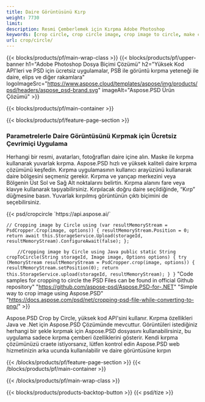 ```yaml
---
title: Daire Görüntüsünü Kırp
weight: 7730
limit: 
description: Resmi Çemberlemek için Kırpma Adobe Photoshop
keywords: [crop circle, crop circle image, crop image to circle, make circle photo]
url: crop/circle/
---
```

{{< blocks/products/pf/main-wrap-class >}}
{{< blocks/products/pf/upper-banner h1="Adobe Photoshop Dosya Biçimi Çözümü" h2="Yüksek Kod API'leri ve PSD için ücretsiz uygulamalar, PSB ile görüntü kırpma yeteneği ile daire, elips ve diğer rakamlara" logoImageSrc="https://www.aspose.cloud/templates/aspose/img/products/psd/headers/aspose_psd-brand.svg" imageAlt="Aspose.PSD Ürün Çözümü" >}}

{{< blocks/products/pf/main-container >}}

{{< blocks/products/pf/feature-page-section >}}
<h3 class="headingpdleft">Parametrelerle Daire Görüntüsünü Kırpmak için Ücretsiz Çevrimiçi Uygulama</h3>
<p>Herhangi bir resmi, avatarları, fotoğrafları daire içine alın. Maske ile kırpma kullanarak yuvarlak kırpma. Aspose.PSD hızlı ve yüksek kaliteli daire kırpma çözümünü keşfedin. Kırpma uygulamasının kullanıcı arayüzünü kullanarak daire bölgesini seçmeniz gerekir. Kırpma ve yarıçap merkezini veya Bölgenin Üst Sol ve Sağ Alt noktalarını belirtin. Kırpma alanını fare veya klavye kullanarak taşıyabilirsiniz. Kırpılacak doğru daire seçildiğinde, “Kırp” düğmesine basın. Yuvarlak kırpılmış görüntünün çıktı biçimini de seçebilirsiniz.</p>
{{< psd/cropcircle `https://api.aspose.ai/` 

`// Cropping image by Circle
using (var resultMemoryStream = PsdCropper.Crop(image, options))
{
	resultMemoryStream.Position = 0;
	return await this.StorageService.Upload(storageId, resultMemoryStream).ConfigureAwait(false);
};` 
     
`    //Cropping image by Circle using Java
	public static String cropToCircle(String storageId, Image image, Options options) {
        try (MemoryStream resultMemoryStream = PsdCropper.crop(image, options)) {
            resultMemoryStream.setPosition(0);
            return this.StorageService.upload(storageId, resultMemoryStream);
        }
    }` 
"Code samples for cropping to circle the PSD Files can be found in official Github repository"  "https://github.com/aspose-psd/Aspose.PSD-for-.NET" 
"Simple way to crop image using Aspose.PSD" "https://docs.aspose.com/psd/net/cropping-psd-file-while-converting-to-png/" >}}
<p>Aspose.PSD Crop by Circle, yüksek kod API'sini kullanır. Kırpma özellikleri Java ve .Net için Aspose.PSD Çözümünde mevcuttur. Görüntüleri istediğiniz herhangi bir şekle kırpmak için Aspose.PSD dosyasını kullanabilirsiniz, bu uygulama sadece kırpma çemberi özelliklerini gösterir. Kendi kırpma çözümünüzü craete istiyorsanız, lütfen kontrol edin Aspose.PSD web hizmetinizin arka ucunda kullanılabilir ve daire görüntüsüne kırpın</p>
<!--<ul>
<li><a href="psb">PSB Circle Crop</a></li>
<li><a href="ellipse">Ellipse crop App</a></li>
</ul>-->
{{< /blocks/products/pf/feature-page-section >}}
{{< /blocks/products/pf/main-container >}}


{{< /blocks/products/pf/main-wrap-class >}}

{{< blocks/products/products-backtop-button >}}
{{< psd/tize >}}
